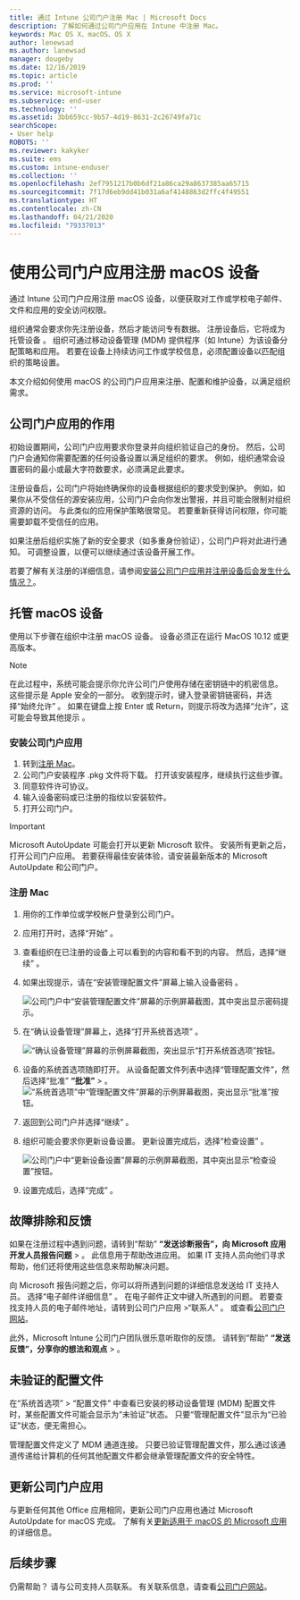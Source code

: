 ```yaml
---
title: 通过 Intune 公司门户注册 Mac | Microsoft Docs
description: 了解如何通过公司门户应用在 Intune 中注册 Mac。
keywords: Mac OS X、macOS、OS X
author: lenewsad
ms.author: lanewsad
manager: dougeby
ms.date: 12/16/2019
ms.topic: article
ms.prod: ''
ms.service: microsoft-intune
ms.subservice: end-user
ms.technology: ''
ms.assetid: 3bb659cc-9b57-4d19-8631-2c26749fa71c
searchScope:
- User help
ROBOTS: ''
ms.reviewer: kakyker
ms.suite: ems
ms.custom: intune-enduser
ms.collection: ''
ms.openlocfilehash: 2ef7951217b0b6df21a86ca29a8637385aa65715
ms.sourcegitcommit: 7f17d6eb9dd41b031a6af4148863d2ffc4f49551
ms.translationtype: HT
ms.contentlocale: zh-CN
ms.lasthandoff: 04/21/2020
ms.locfileid: "79337013"
---
```

# <a name="enroll-your-macos-device-using-the-company-portal-app"></a>使用公司门户应用注册 macOS 设备  

通过 Intune 公司门户应用注册 macOS 设备，以便获取对工作或学校电子邮件、文件和应用的安全访问权限。

组织通常会要求你先注册设备，然后才能访问专有数据。 注册设备后，它将成为托管设备  。 组织可通过移动设备管理 (MDM) 提供程序（如 Intune）为该设备分配策略和应用。 若要在设备上持续访问工作或学校信息，必须配置设备以匹配组织的策略设置。  

本文介绍如何使用 macOS 的公司门户应用来注册、配置和维护设备，以满足组织需求。  


## <a name="what-to-expect-from-the-company-portal-app"></a>公司门户应用的作用

初始设置期间，公司门户应用要求你登录并向组织验证自己的身份。 然后，公司门户会通知你需要配置的任何设备设置以满足组织的要求。 例如，组织通常会设置密码的最小或最大字符数要求，必须满足此要求。    

注册设备后，公司门户将始终确保你的设备根据组织的要求受到保护。 例如，如果你从不受信任的源安装应用，公司门户会向你发出警报，并且可能会限制对组织资源的访问。 与此类似的应用保护策略很常见。 若要重新获得访问权限，你可能需要卸载不受信任的应用。 

如果注册后组织实施了新的安全要求（如多重身份验证），公司门户将对此进行通知。 可调整设置，以便可以继续通过该设备开展工作。  

若要了解有关注册的详细信息，请参阅[安装公司门户应用并注册设备后会发生什么情况？](what-happens-if-you-install-the-Company-Portal-app-and-enroll-your-device-in-intune-macos.md)。  

## <a name="get-your-macos-device-managed"></a>托管 macOS 设备  
使用以下步骤在组织中注册 macOS 设备。 设备必须正在运行 MacOS 10.12 或更高版本。   

> [!NOTE]
> 在此过程中，系统可能会提示你允许公司门户使用存储在密钥链中的机密信息。 这些提示是 Apple 安全的一部分。 收到提示时，键入登录密钥链密码，并选择“始终允许”  。 如果在键盘上按 Enter 或 Return，则提示将改为选择“允许”，这可能会导致其他提示    。  

### <a name="install-company-portal-app"></a>安装公司门户应用  
1. 转到[注册 Mac](https://go.microsoft.com/fwlink/?linkid=853070)。  
2. 公司门户安装程序 .pkg 文件将下载。 打开该安装程序，继续执行这些步骤。 
3. 同意软件许可协议。 
4. 输入设备密码或已注册的指纹以安装软件。  
5. 打开公司门户。 

> [!IMPORTANT]
> Microsoft AutoUpdate 可能会打开以更新 Microsoft 软件。 安装所有更新之后，打开公司门户应用。 若要获得最佳安装体验，请安装最新版本的 Microsoft AutoUpdate 和公司门户。  


### <a name="enroll-your-mac"></a>注册 Mac  


1. 用你的工作单位或学校帐户登录到公司门户。  
2. 应用打开时，选择“开始”  。  
3. 查看组织在已注册的设备上可以看到的内容和看不到的内容。 然后，选择“继续”  。
4.  如果出现提示，请在“安装管理配置文件”屏幕上输入设备密码  。

    ![公司门户中“安装管理配置文件”屏幕的示例屏幕截图，其中突出显示密码提示。](./media/install-management-profile-macos-1912.PNG)   
5. 在“确认设备管理”屏幕上，选择“打开系统首选项”   。  

    ![“确认设备管理”屏幕的示例屏幕截图，突出显示“打开系统首选项”按钮。](./media/confirm-device-management-macos-1912.PNG)  
6. 设备的系统首选项随即打开。 从设备配置文件列表中选择“管理配置文件”，然后选择“批准” **“批准”**   >   。  
    ![“系统首选项”中“管理配置文件”屏幕的示例屏幕截图，突出显示“批准”按钮。](./media/management-profile-approve-macos-1912.PNG)   
1. 返回到公司门户并选择“继续”  。    
2. 组织可能会要求你更新设备设置。 更新设置完成后，选择“检查设置”  。  

    ![公司门户中“更新设备设置”屏幕的示例屏幕截图，其中突出显示“检查设置”按钮。](./media/update-settings-mac-1911.PNG)  
9. 设置完成后，选择“完成”  。  


 ## <a name="troubleshooting-and-feedback"></a>故障排除和反馈   

如果在注册过程中遇到问题，请转到“帮助” **“发送诊断报告”，向 Microsoft 应用开发人员报告问题** >   。 此信息用于帮助改进应用。 如果 IT 支持人员向他们寻求帮助，他们还将使用这些信息来帮助解决问题。  

向 Microsoft 报告问题之后，你可以将所遇到问题的详细信息发送给 IT 支持人员。 选择“电子邮件详细信息”  。 在电子邮件正文中键入所遇到的问题。 若要查找支持人员的电子邮件地址，请转到公司门户应用 >“联系人”  。 或查看[公司门户网站](https://go.microsoft.com/fwlink/?linkid=2010980)。  
 

此外，Microsoft Intune 公司门户团队很乐意听取你的反馈。 请转到“帮助” **“发送反馈”，分享你的想法和观点** >   。  

## <a name="unverified-profiles"></a>未验证的配置文件  
在“系统首选项”   > “配置文件”  中查看已安装的移动设备管理 (MDM) 配置文件时，某些配置文件可能会显示为“未验证”状态。 只要“管理配置文件”显示为“已验证”状态，便无需担心。  

管理配置文件定义了 MDM 通道连接。 只要已验证管理配置文件，那么通过该通道传递给计算机的任何其他配置文件都会继承管理配置文件的安全特性。  

## <a name="updating-the-company-portal-app"></a>更新公司门户应用

与更新任何其他 Office 应用相同，更新公司门户应用也通过 Microsoft AutoUpdate for macOS 完成。 了解有关[更新适用于 macOS 的 Microsoft 应用](https://support.office.com/article/Check-for-Office-for-Mac-updates-automatically-bfd1e497-c24d-4754-92ab-910a4074d7c1)的详细信息。  

## <a name="next-steps"></a>后续步骤  
仍需帮助？ 请与公司支持人员联系。 有关联系信息，请查看[公司门户网站](https://go.microsoft.com/fwlink/?linkid=2010980)。  


